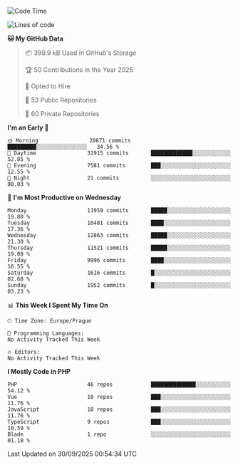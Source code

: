 <!--START_SECTION:waka-->
![Code Time](http://img.shields.io/badge/Code%20Time-1%2C584%20hrs%203%20mins-blue)

![Lines of code](https://img.shields.io/badge/From%20Hello%20World%20I%27ve%20Written-17.2%20million%20lines%20of%20code-blue)

**🐱 My GitHub Data** 

> 📦 399.9 kB Used in GitHub's Storage 
 > 
> 🏆 50 Contributions in the Year 2025
 > 
> 💼 Opted to Hire
 > 
> 📜 53 Public Repositories 
 > 
> 🔑 60 Private Repositories 
 > 
**I'm an Early 🐤** 

```text
🌞 Morning                20871 commits       █████████░░░░░░░░░░░░░░░░   34.56 % 
🌆 Daytime                31915 commits       █████████████░░░░░░░░░░░░   52.85 % 
🌃 Evening                7581 commits        ███░░░░░░░░░░░░░░░░░░░░░░   12.55 % 
🌙 Night                  21 commits          ░░░░░░░░░░░░░░░░░░░░░░░░░   00.03 % 
```
📅 **I'm Most Productive on Wednesday** 

```text
Monday                   11959 commits       █████░░░░░░░░░░░░░░░░░░░░   19.80 % 
Tuesday                  10481 commits       ████░░░░░░░░░░░░░░░░░░░░░   17.36 % 
Wednesday                12863 commits       █████░░░░░░░░░░░░░░░░░░░░   21.30 % 
Thursday                 11521 commits       █████░░░░░░░░░░░░░░░░░░░░   19.08 % 
Friday                   9996 commits        ████░░░░░░░░░░░░░░░░░░░░░   16.55 % 
Saturday                 1616 commits        █░░░░░░░░░░░░░░░░░░░░░░░░   02.68 % 
Sunday                   1952 commits        █░░░░░░░░░░░░░░░░░░░░░░░░   03.23 % 
```


📊 **This Week I Spent My Time On** 

```text
🕑︎ Time Zone: Europe/Prague

💬 Programming Languages: 
No Activity Tracked This Week

🔥 Editors: 
No Activity Tracked This Week
```

**I Mostly Code in PHP** 

```text
PHP                      46 repos            ██████████████░░░░░░░░░░░   54.12 % 
Vue                      10 repos            ███░░░░░░░░░░░░░░░░░░░░░░   11.76 % 
JavaScript               10 repos            ███░░░░░░░░░░░░░░░░░░░░░░   11.76 % 
TypeScript               9 repos             ███░░░░░░░░░░░░░░░░░░░░░░   10.59 % 
Blade                    1 repo              ░░░░░░░░░░░░░░░░░░░░░░░░░   01.18 % 
```




 Last Updated on 30/09/2025 00:54:34 UTC
<!--END_SECTION:waka-->
<!--
**AlexKratky/AlexKratky** is a ✨ _special_ ✨ repository because its `README.md` (this file) appears on your GitHub profile.

Here are some ideas to get you started:

- 🔭 I’m currently working on ...
- 🌱 I’m currently learning ...
- 👯 I’m looking to collaborate on ...
- 🤔 I’m looking for help with ...
- 💬 Ask me about ...
- 📫 How to reach me: ...
- 😄 Pronouns: ...
- ⚡ Fun fact: ...
-->
